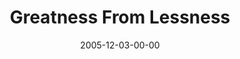 ---
layout: message
category: message
series: "An Unexpected Interruption of Scandalous Love"
title: "Greatness From Lessness"
date: 2005-12-03-00-00
message_id: 91
---